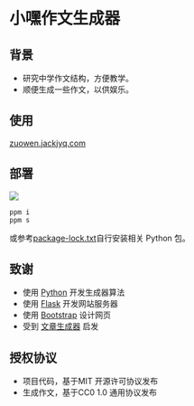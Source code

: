 # 小嘿作文生成器

## 背景

- 研究中学作文结构，方便教学。
- 顺便生成一些作文，以供娱乐。

## 使用

[zuowen.jackjyq.com](http://zuowen.jackjyq.com/)

## 部署

[![](https://img.shields.io/badge/managed%20by-ppm-red)](http://ppm.jackjyq.com/)

```
ppm i
ppm s
```

或参考[package-lock.txt](./package-lock.txt)自行安装相关 Python 包。

## 致谢

- 使用 [Python](https://www.python.org/) 开发生成器算法
- 使用 [Flask](https://flask.palletsprojects.com/en/1.1.x/) 开发网站服务器
- 使用 [Bootstrap](https://getbootstrap.com/) 设计网页
- 受到 [文章生成器](https://github.com/suulnnka/BullshitGenerator) 启发

## 授权协议

- 项目代码，基于MIT 开源许可协议发布
- 生成作文，基于CC0 1.0 通用协议发布